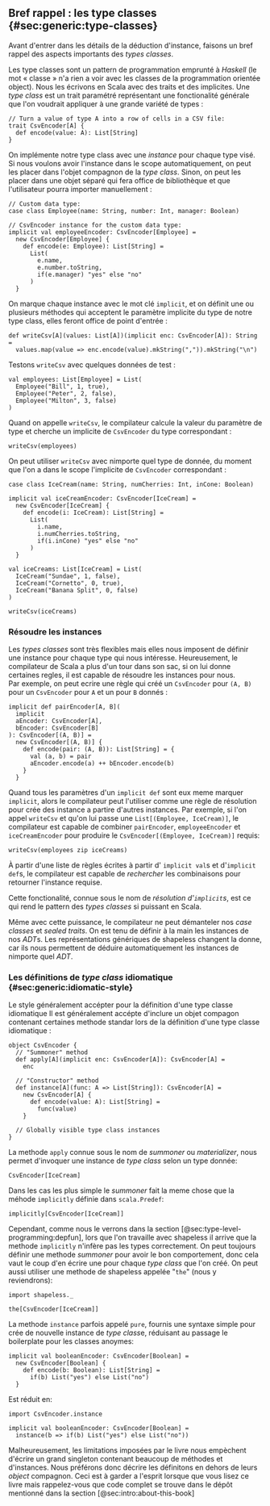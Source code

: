 ## Bref rappel : les type classes {#sec:generic:type-classes}

Avant d'entrer dans les détails de la déduction d'instance,
faisons un bref rappel des aspects importants des *types classes*.

Les type classes sont un pattern de programmation emprunté à *Haskell*
(le mot « classe » n'a rien a voir avec les classes
de la programmation orientée object).
Nous les écrivons en Scala avec des traits et des implicites.
Une *type class* est un trait paramétré représentant une
fonctionalité générale que l'on voudrait appliquer à une grande
variété de types :

```tut:book:silent
// Turn a value of type A into a row of cells in a CSV file:
trait CsvEncoder[A] {
  def encode(value: A): List[String]
}
```
On implémente notre type class avec une *instance*
pour chaque type visé.
Si nous voulons avoir l'instance dans le scope automatiquement,
on peut les placer dans l'objet compagnon de la *type class*.
Sinon, on peut les placer dans une objet séparé qui fera office de bibliothèque
et que l'utilisateur pourra importer manuellement :

```tut:book:silent
// Custom data type:
case class Employee(name: String, number: Int, manager: Boolean)

// CsvEncoder instance for the custom data type:
implicit val employeeEncoder: CsvEncoder[Employee] =
  new CsvEncoder[Employee] {
    def encode(e: Employee): List[String] =
      List(
        e.name,
        e.number.toString,
        if(e.manager) "yes" else "no"
      )
  }
```
On marque chaque instance avec le mot clé `implicit`,
et on définit une ou plusieurs méthodes qui acceptent le paramètre
implicite du type de notre type class, elles feront office de point d'entrée :

```tut:book:silent
def writeCsv[A](values: List[A])(implicit enc: CsvEncoder[A]): String =
  values.map(value => enc.encode(value).mkString(",")).mkString("\n")
```
Testons `writeCsv` avec quelques données de test :

```tut:book:silent
val employees: List[Employee] = List(
  Employee("Bill", 1, true),
  Employee("Peter", 2, false),
  Employee("Milton", 3, false)
)
```
Quand on appelle `writeCsv`,
le compilateur calcule la valeur du paramètre de type
et cherche un implicite de `CsvEncoder` du type correspondant :


```tut:book
writeCsv(employees)
```
On peut utiliser `writeCsv` avec nimporte quel type de donnée,
du moment que l'on a dans le scope l'implicite de `CsvEncoder` correspondant :

```tut:book:silent
case class IceCream(name: String, numCherries: Int, inCone: Boolean)

implicit val iceCreamEncoder: CsvEncoder[IceCream] =
  new CsvEncoder[IceCream] {
    def encode(i: IceCream): List[String] =
      List(
        i.name,
        i.numCherries.toString,
        if(i.inCone) "yes" else "no"
      )
  }

val iceCreams: List[IceCream] = List(
  IceCream("Sundae", 1, false),
  IceCream("Cornetto", 0, true),
  IceCream("Banana Split", 0, false)
)
```

```tut:book
writeCsv(iceCreams)
```

### Résoudre les instances

Les *types classes* sont très flexibles mais elles nous imposent
de définir une instance pour
chaque type qui nous intéresse.
Heureusement, le compilateur de Scala a plus d'un tour dans son sac,
si on lui donne certaines regles, il est capable de résoudre les instances pour nous.  
Par exemple, on peut ecrire une règle qui créé un `CsvEncoder` pour `(A, B)` pour
un `CsvEncoder` pour `A` et un pour `B` donnés :

```tut:book:silent
implicit def pairEncoder[A, B](
  implicit
  aEncoder: CsvEncoder[A],
  bEncoder: CsvEncoder[B]
): CsvEncoder[(A, B)] =
  new CsvEncoder[(A, B)] {
    def encode(pair: (A, B)): List[String] = {
      val (a, b) = pair
      aEncoder.encode(a) ++ bEncoder.encode(b)
    }
  }
```

Quand tous les paramètres d'un `implicit def`
sont eux meme marquer `implicit`,
alors le compilateur peut l'utiliser comme une règle de résolution
pour crée des instance a partire d'autres instances.
Par exemple, si l'on appel `writeCsv`
et qu'on lui passe une `List[(Employee, IceCream)]`,
le compilateur est capable de combiner
`pairEncoder`, `employeeEncoder` et `iceCreamEncoder`
pour produire le `CsvEncoder[(Employee, IceCream)]` requis:

```tut:book
writeCsv(employees zip iceCreams)
```

À partir d'une liste de règles écrites à partir d'
`implicit val`s et d'`implicit def`s,
le compilateur est capable de *rechercher* les combinaisons
pour retourner l'instance requise.


Cette fonctionalité, connue sous le nom de *résolution d'`implicit`s*,
est ce qui rend le pattern des *types classes* si puissant en Scala.

Même avec cette puissance, le compilateur
ne peut démanteler nos *case classes* et *sealed traits*.
On est tenu de définir à la main les instances de nos *ADT*s.
Les représentations génériques de shapeless changent la donne,
car ils nous permettent de déduire automatiquement les instances de nimporte quel *ADT*.

### Les définitions de *type class* idiomatique {#sec:generic:idiomatic-style}

Le style généralement accépter pour la définition d'une type classe idiomatique
Il est généralement accépte d'inclure un objet compagon contenant certaines methode standar
lors de la définition d'une type classe idiomatique :

```tut:book:silent
object CsvEncoder {
  // "Summoner" method
  def apply[A](implicit enc: CsvEncoder[A]): CsvEncoder[A] =
    enc

  // "Constructor" method
  def instance[A](func: A => List[String]): CsvEncoder[A] =
    new CsvEncoder[A] {
      def encode(value: A): List[String] =
        func(value)
    }

  // Globally visible type class instances
}
```

La methode `apply` connue sous le nom de *summoner* ou *materializer*,
nous permet d'invoquer une instance de *type class* selon un type donnée:


```tut:book
CsvEncoder[IceCream]
```
Dans les cas les plus simple le *summoner* fait la meme chose
 que la méhode `implicitly` définie dans `scala.Predef`:

```tut:book
implicitly[CsvEncoder[IceCream]]
```
Cependant, comme nous le verrons dans la section [@sec:type-level-programming:depfun],
lors que l'on travaille avec shapeless il arrive que
la methode `implicitly` n'infère pas les types correctement.
On peut toujours définir une methode *summoner* pour avoir le bon comportement,
donc cela vaut le coup d'en écrire une pour chaque *type class* que l'on créé.
On peut aussi utiliser une methode de shapeless appelée "`the`"
(nous y reviendrons):

```tut:book:silent
import shapeless._
```

```tut:book
the[CsvEncoder[IceCream]]
```
La methode `instance` parfois appelé `pure`,
fournis une syntaxe simple pour crée de nouvelle instance de *type class*e,
réduisant au passage le boilerplate pour les classes anoymes:


```tut:book:silent
implicit val booleanEncoder: CsvEncoder[Boolean] =
  new CsvEncoder[Boolean] {
    def encode(b: Boolean): List[String] =
      if(b) List("yes") else List("no")
  }
```

Est réduit en:

```tut:book:invisible
import CsvEncoder.instance
```

```tut:book:silent
implicit val booleanEncoder: CsvEncoder[Boolean] =
  instance(b => if(b) List("yes") else List("no"))
```
Malheureusement,
les limitations imposées par le livre
nous empèchent d'écrire un grand singleton
contenant beaucoup de méthodes et d'instances.
Nous préférons donc décrire les définitons en
dehors de leurs *object* compagnon.
Ceci est à garder a l'esprit lorsque que vous lisez ce livre
mais rappelez-vous que code complet se trouve dans le dépôt mentionné dans la section [@sec:intro:about-this-book]
